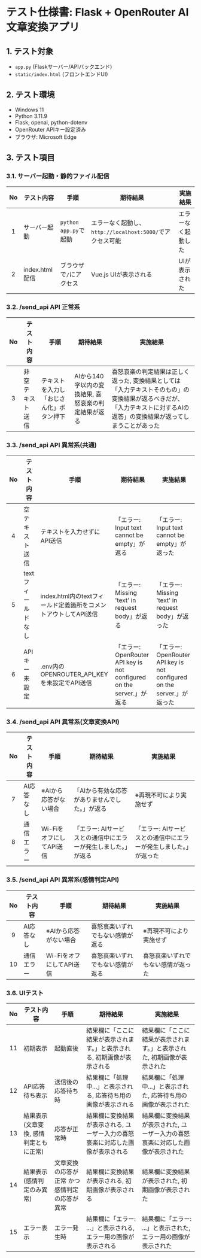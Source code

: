 # テスト仕様書: Flask + OpenRouter AI 文章変換アプリ

## 1. テスト対象
- `app.py` (Flaskサーバー/APIバックエンド)
- `static/index.html` (フロントエンドUI)

## 2. テスト環境
- Windows 11
- Python 3.11.9
- Flask, openai, python-dotenv
- OpenRouter APIキー設定済み
- ブラウザ: Microsoft Edge

## 3. テスト項目

### 3.1. サーバー起動・静的ファイル配信
| No | テスト内容 | 手順 | 期待結果 | 実施結果 |
|:--:|-----------|------|---------|---------|
|  1 | サーバー起動 | `python app.py`で起動 | エラーなく起動し、`http://localhost:5000/`でアクセス可能 | エラーなく起動した |
|  2 | index.html配信 | ブラウザで`/`にアクセス | Vue.js UIが表示される | UIが表示された |

### 3.2. /send_api API 正常系
| No | テスト内容 | 手順 | 期待結果 | 実施結果 |
|:--:|-----------|------|---------|---------|
|  3 | 非空テキスト送信 | テキストを入力し「おじさん化」ボタン押下 | AIから140字以内の変換結果, 喜怒哀楽の判定結果が返る | 喜怒哀楽の判定結果は正しく返った, 変換結果としては「入力テキストそのもの」の変換結果が返るべきだが、「入力テキストに対するAIの返答」の変換結果が返ってしまうことがあった |

### 3.3. /send_api API 異常系(共通)
| No | テスト内容 | 手順 | 期待結果 | 実施結果 |
|:--:|-----------|------|---------|---------|
|  4 | 空テキスト送信 | テキストを入力せずにAPI送信 | 「エラー: Input text cannot be empty」が返る | 「エラー: Input text cannot be empty」が返った |
|  5 | textフィールドなし | index.html内のtextフィールド定義箇所をコメントアウトしてAPI送信 | 「エラー: Missing 'text' in request body」が返る | 「エラー: Missing 'text' in request body」が返った |
|  6 | APIキー未設定 | .env内のOPENROUTER_API_KEYを未設定でAPI送信 | 「エラー: OpenRouter API key is not configured on the server.」が返る | 「エラー: OpenRouter API key is not configured on the server.」が返った |

### 3.4. /send_api API 異常系(文章変換API)
| No | テスト内容 | 手順 | 期待結果 | 実施結果 |
|:--:|-----------|------|---------|---------|
|  7 | AI応答なし | ※AIから応答がない場合 | 「AIから有効な応答がありませんでした。」が返る | ※再現不可により実施せず |
|  8 | 通信エラー | Wi-FiをオフにしてAPI送信 | 「エラー: AIサービスとの通信中にエラーが発生しました。」が返る | 「エラー: AIサービスとの通信中にエラーが発生しました。」が返った |

### 3.5. /send_api API 異常系(感情判定API)
| No | テスト内容 | 手順 | 期待結果 | 実施結果 |
|:--:|-----------|------|---------|---------|
|  9 | AI応答なし | ※AIから応答がない場合 | 喜怒哀楽いずれでもない感情が返る | ※再現不可により実施せず |
| 10 | 通信エラー | Wi-FiをオフにしてAPI送信 | 喜怒哀楽いずれでもない感情が返る | 喜怒哀楽いずれでもない感情が返った |

### 3.6. UIテスト
| No | テスト内容 | 手順 | 期待結果 | 実施結果 |
|:--:|-----------|------|---------|---------|
| 11 | 初期表示 | 起動直後 | 結果欄に「ここに結果が表示されます。」と表示される, 初期画像が表示される | 結果欄に「ここに結果が表示されます。」と表示された, 初期画像が表示された |
| 12 | API応答待ち表示 | 送信後の応答待ち時 | 結果欄に「処理中...」と表示される, 応答待ち用の画像が表示される | 結果欄に「処理中...」と表示された, 応答待ち用の画像が表示された |
| 13 | 結果表示(文章変換, 感情判定ともに正常) | 応答が正常時 | 結果欄に変換結果が表示される, ユーザー入力の喜怒哀楽に対応した画像が表示される | 結果欄に変換結果が表示された, ユーザー入力の喜怒哀楽に対応した画像が表示された |
| 14 | 結果表示(感情判定のみ異常) | 文章変換の応答が正常 かつ 感情判定の応答が異常 | 結果欄に変換結果が表示される, 初期画像が表示される | 結果欄に変換結果が表示された, 初期画像が表示された |
| 15 | エラー表示 | エラー発生時 | 結果欄に「エラー: ...」と表示される, エラー用の画像が表示される | 結果欄に「エラー: ...」と表示された, エラー用の画像が表示された |